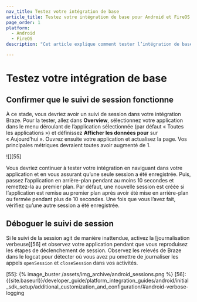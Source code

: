 ```yaml
---
nav_title: Testez votre intégration de base
article_title: Testez votre intégration de base pour Android et FireOS
page_order: 1
platform: 
  - Android
  - FireOS
description: "Cet article explique comment tester l’intégration de base pour votre application Android ou FireOS."

---
```


# Testez votre intégration de base

## Confirmer que le suivi de session fonctionne

À ce stade, vous devriez avoir un suivi de session dans votre intégration Braze. Pour la tester, allez dans **Overview**, sélectionnez votre application dans le menu déroulant de l’application sélectionnée (par défaut « Toutes les applications ») et définissez **Afficher les données pour** sur « Aujourd’hui ». Ouvrez ensuite votre application et actualisez la page. Vos principales métriques devraient toutes avoir augmenté de 1.

![][55]

Vous devriez continuer à tester votre intégration en naviguant dans votre application et en vous assurant qu’une seule session a été enregistrée. Puis, passez l’application en arrière-plan pendant au moins 10 secondes et remettez-la au premier plan. Par défaut, une nouvelle session est créée si l’application est remise au premier plan après avoir été mise en arrière-plan ou fermée pendant plus de 10 secondes. Une fois que vous l’avez fait, vérifiez qu’une autre session a été enregistrée.

## Déboguer le suivi de session
Si le suivi de la session agit de manière inattendue, activez la [journalisation verbeuse][56] et observez votre application pendant que vous reproduisez les étapes de déclenchement de session. Observez les relevés de Braze dans le logcat pour détecter où vous avez pu omettre de journaliser les appels `openSession` et `closeSession` dans vos activités.

[55]: {% image_buster /assets/img_archive/android_sessions.png %}
[56]: {{site.baseurl}}/developer_guide/platform_integration_guides/android/initial_sdk_setup/additional_customization_and_configuration/#android-verbose-logging